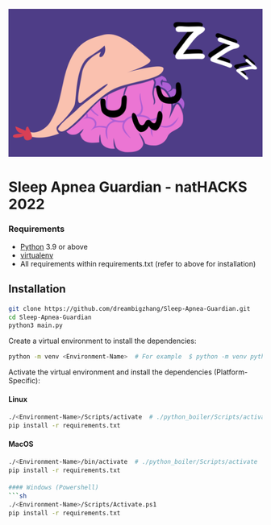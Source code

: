![logo](res/logo3.png)


# Sleep Apnea Guardian - natHACKS 2022

### Requirements
- [Python](https://www.python.org/downloads/) 3.9 or above
- [virtualenv](https://docs.python.org/3/library/venv.html)
- All requirements within requirements.txt (refer to above for installation)

## Installation
```sh
git clone https://github.com/dreambigzhang/Sleep-Apnea-Guardian.git
cd Sleep-Apnea-Guardian
python3 main.py
```



Create a virtual environment to install the dependencies:
```sh
python -m venv <Environment-Name>  # For example  $ python -m venv python_boiler
```

Activate the virtual environment and install the dependencies (Platform-Specific):
#### Linux 
```sh
./<Environment-Name>/Scripts/activate  # ./python_boiler/Scripts/activate
pip install -r requirements.txt
```
#### MacOS 
```sh
./<Environment-Name>/bin/activate  # ./python_boiler/Scripts/activate
pip install -r requirements.txt

#### Windows (Powershell)
```sh
./<Environment-Name>/Scripts/Activate.ps1
pip install -r requirements.txt
```
